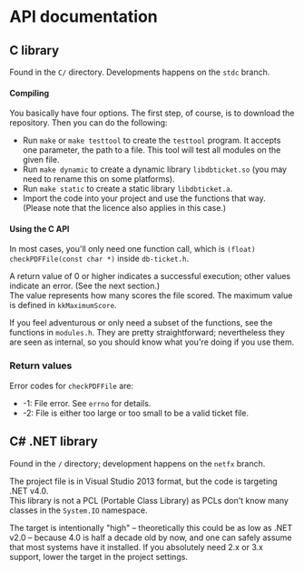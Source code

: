 # API documentation

## C library
Found in the `C/` directory. Developments happens on the `stdc` branch.

#### Compiling
You basically have four options. The first step, of course, is to download the repository. Then you can do the following:
* Run `make` or `make testtool` to create the `testtool` program. It accepts one parameter, the path to a file. This tool will test all modules on the given file.
* Run `make dynamic` to create a dynamic library `libdbticket.so` (you may need to rename this on some platforms).
* Run `make static` to create a static library `libdbticket.a`.
* Import the code into your project and use the functions that way. (Please note that the licence also applies in this case.)

#### Using the C API
In most cases, you'll only need one function call, which is `(float) checkPDFFile(const char *)` inside `db-ticket.h`.

A return value of 0 or higher indicates a successful execution; other values indicate an error. (See the next section.)  
The value represents how many scores the file scored. The maximum value is defined in `kkMaximumScore`.

If you feel adventurous or only need a subset of the functions, see the functions in `modules.h`. They are pretty straightforward; nevertheless they are seen as internal, so you should know what you're doing if you use them.

### Return values
Error codes for `checkPDFFile` are:

* -1: File error. See `errno` for details.
* -2: File is either too large or too small to be a valid ticket file.

## C# .NET library
Found in the `/` directory; development happens on the `netfx` branch.

The project file is in Visual Studio 2013 format, but the code is targeting .NET v4.0.  
This library is not a PCL (Portable Class Library) as PCLs don't know many classes in the `System.IO` namespace.

The target is intentionally "high" – theoretically this could be as low as .NET v2.0 – because 4.0 is half a decade old by now, and one can safely assume that most systems have it installed. If you absolutely need 2.x or 3.x support, lower the target in the project settings.